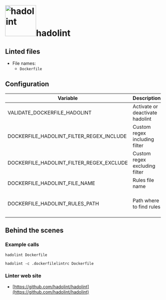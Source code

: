 <!-- markdownlint-disable MD033 MD041 -->
<!-- Generated by .automation/build.py, please do not update manually -->
# <a href="https://github.com/hadolint/hadolint" target="blank" title="Visit linter Web Site"><img src="https://hadolint.github.io/hadolint/img/cat_container.png" alt="hadolint" height="100px"></a>hadolint

## Linted files

- File names:
  - `Dockerfile`

## Configuration

| Variable | Description | Default value |
| ----------------- | -------------- | -------------- |
| VALIDATE_DOCKERFILE_HADOLINT | Activate or deactivate hadolint | `true` |
| DOCKERFILE_HADOLINT_FILTER_REGEX_INCLUDE | Custom regex including filter |  |
| DOCKERFILE_HADOLINT_FILTER_REGEX_EXCLUDE | Custom regex excluding filter |  |
| DOCKERFILE_HADOLINT_FILE_NAME | Rules file name | `.hadolint.yml` |
| DOCKERFILE_HADOLINT_RULES_PATH | Path where to find rules | Workspace folder, then super-linter default rules |

## Behind the scenes

### Example calls

```shell
hadolint Dockerfile
```

```shell
hadolint -c .dockerfilelintrc Dockerfile
```

### Linter web site
- [https://github.com/hadolint/hadolint](https://github.com/hadolint/hadolint)

